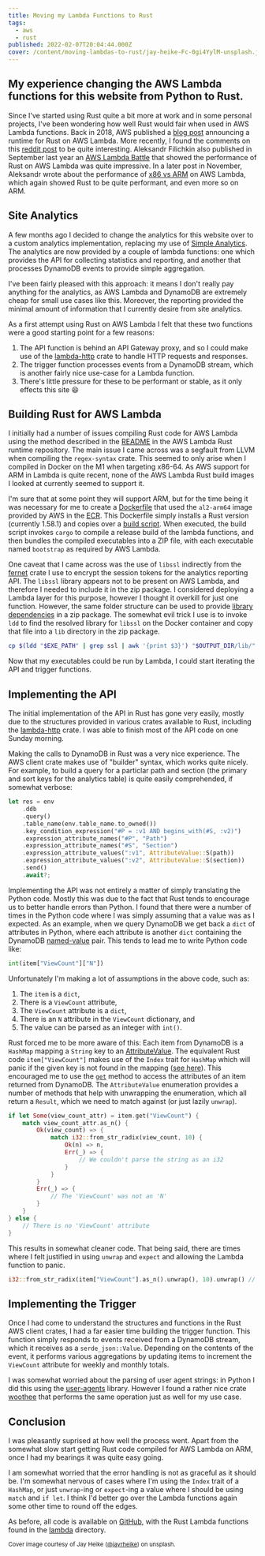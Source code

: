 ```yaml
---
title: Moving my Lambda Functions to Rust
tags:
  - aws
  - rust
published: 2022-02-07T20:04:44.000Z
cover: /content/moving-lambdas-to-rust/jay-heike-Fc-0gi4YylM-unsplash.jpg
---
```

My experience changing the AWS Lambda functions for this website from Python to Rust.
---

Since I've started using Rust quite a bit more at work and in some personal projects, I've been
wondering how well Rust would fair when used in AWS Lambda functions. Back in 2018, AWS published a
[blog post](https://aws.amazon.com/blogs/opensource/rust-runtime-for-aws-lambda/) announcing a
runtime for Rust on AWS Lambda. More recently, I found the comments on this [reddit
post](https://www.reddit.com/r/rust/comments/lz7vnq/anyone_running_rust_in_aws_lambda/) to be quite
interesting. Aleksandr Filichkin also published in September last year an [AWS Lambda
Battle](https://filia-aleks.medium.com/aws-lambda-battle-2021-performance-comparison-for-all-languages-c1b441005fd1)
that showed the performance of Rust on AWS Lambda was quite impressive. In a later post in
November, Aleksandr wrote about the performance of [x86 vs
ARM](https://filia-aleks.medium.com/aws-lambda-battle-x86-vs-arm-graviton2-perfromance-3581aaef75d9)
on AWS Lambda, which again showed Rust to be quite performant, and even more so on ARM.

<Bookmark
  url="https://github.com/awslabs/aws-lambda-rust-runtime"
  title="GitHub - awslabs/aws-lambda-rust-runtime: A Rust runtime for AWS Lambda"
  description="A Rust runtime for AWS Lambda. Contribute to awslabs/aws-lambda-rust-runtime development by creating an account on GitHub."
  author="awslabs"
  publisher="GitHub"
  thumbnail="https://opengraph.githubassets.com/e6c849253e37fbc1db7ae49d6368cc42988843123134001207eff64f7c470c9f/awslabs/aws-lambda-rust-runtime"
  icon="https://github.com/fluidicon.png" />

## Site Analytics

A few months ago I decided to change the analytics for this website over to a custom analytics
implementation, replacing my use of [Simple Analytics](https://simpleanalytics.com). The analytics
are now provided by a couple of lambda functions: one which provides the API for collecting
statistics and reporting, and another that processes DynamoDB events to provide simple aggregation.

I've been fairly pleased with this approach: it means I don't really pay anything for the
analytics, as AWS Lambda and DynamoDB are extremely cheap for small use cases like this. Moreover,
the reporting provided the minimal amount of information that I currently desire from site
analytics.

As a first attempt using Rust on AWS Lambda I felt that these two functions were a good starting
point for a few reasons:

1. The API function is behind an API Gateway proxy, and so I could make use of the [lambda-http]
   crate to handle HTTP requests and responses.
2. The trigger function processes events from a DynamoDB stream, which is another fairly nice
   use-case for a Lambda function.
3. There's little pressure for these to be performant or stable, as it only effects this site 😆

## Building Rust for AWS Lambda

I initially had a number of issues compiling Rust code for AWS Lambda using the method described in the
[README](https://github.com/awslabs/aws-lambda-rust-runtime#deployment) in the AWS Lambda Rust
runtime repository. The main issue I came across was a segfault from LLVM when compiling the `regex-syntax`
crate. This seemed to only arise when I compiled in Docker on the M1 when targeting x86-64. As AWS
support for ARM in Lambda is quite recent, none of the AWS Lambda Rust build images I looked at
currently seemed to support it.

<Bookmark
  url="https://github.com/softprops/lambda-rust"
  title="GitHub - softprops/lambda-rust: 🐳 🦀 a dockerized lambda build env for rust applications"
  description="This docker image extends lambda ci provided.al2 builder docker image, a faithful reproduction of the actual AWS 'provided.al2' Lambda runtime environment, and installs rustup and the stable rust toolchain."
  author="awslabs"
  publisher="GitHub"
  thumbnail="https://opengraph.githubassets.com/31c9066c430630fe306c04d47e6ef314b5395bc6ce40867c9d890c2e5e13e21a/softprops/lambda-rust"
  icon="https://github.com/fluidicon.png" />

I'm sure that at some point they will support ARM, but for the time being it was necessary for me
to create a [Dockerfile] that used the `al2-arm64` image provided by AWS in the [ECR]. This
Dockerfile simply installs a Rust version (currently 1.58.1) and copies over a [build script]. When
executed, the build script invokes `cargo` to compile a release build of the lambda functions, and
then bundles the compiled executables into a ZIP file, with each executable named `bootstrap` as
required by AWS Lambda.

One caveat that I came across was the use of `libssl` indirectly from the [fernet] crate I use to
encrypt the session tokens for the analytics reporting API. The `libssl` library appears not to be
present on AWS Lambda, and therefore I needed to include it in the zip package. I considered deploying
a Lambda layer for this purpose, however I thought it overkill for just one function. However, the
same folder structure can be used to provide [library dependencies] in a zip package. The somewhat
evil trick I use is to invoke `ldd` to find the resolved library for `libssl` on the Docker
container and copy that file into a `lib` directory in the zip package.

```bash caption="Hacky fix for missing libssl on Lambda"
cp $(ldd "$EXE_PATH" | grep ssl | awk '{print $3}') "$OUTPUT_DIR/lib/"
```

Now that my executables could be run by Lambda, I could start iterating the API and trigger
functions.

## Implementing the API

The initial implementation of the API in Rust has gone very easily, mostly due to the structures
provided in various crates available to Rust, including the [lambda-http] crate. I was able to
finish most of the API code on one Sunday morning.

Making the calls to DynamoDB in Rust was a very nice experience. The AWS client crate makes use of
"builder" syntax, which works quite nicely. For example, to build a query for a particlar path and
section (the primary and sort keys for the analytics table) is quite easily comprehended, if
somewhat verbose:

```rust
let res = env
    .ddb
    .query()
    .table_name(env.table_name.to_owned())
    .key_condition_expression("#P = :v1 AND begins_with(#S, :v2)")
    .expression_attribute_names("#P", "Path")
    .expression_attribute_names("#S", "Section")
    .expression_attribute_values(":v1", AttributeValue::S(path))
    .expression_attribute_values(":v2", AttributeValue::S(section))
    .send()
    .await?;
```

Implementing the API was not entirely a matter of simply translating the Python code. Mostly this
was due to the fact that Rust tends to encourage us to better handle errors than Python. I found
that there were a number of times in the Python code where I was simply assuming that a value was
as I expected. As an example, when we query DynamoDB we get back a `dict` of attributes in Python,
where each attribute is another `dict` containing the DynamoDB [named-value] pair. This tends to
lead me to write Python code like:

```python
int(item["ViewCount"]["N"])
```

Unfortunately I'm making a lot of assumptions in the above code, such as:

1. The `item` is a `dict`,
2. There is a `ViewCount` attribute,
3. The `ViewCount` attribute is a `dict`,
4. There is an `N` attribute in the `ViewCount` dictionary, and
5. The value can be parsed as an integer with `int()`.

Rust forced me to be more aware of this: Each item from DynamoDB is a `HashMap` mapping a `String`
key to an [AttributeValue]. The equivalent Rust code `item["ViewCount"]` makes use of the `Index`
trait for `HashMap` which will panic if the given key is not found in the mapping ([see
here](https://doc.rust-lang.org/std/collections/struct.HashMap.html#method.index)). This encouraged
me to use the [`get`](https://doc.rust-lang.org/std/collections/struct.HashMap.html#method.get)
method to access the attributes of an item returned from DynamoDB. The `AttributeValue` enumeration
provides a number of methods that help with unwrapping the enumeration, which all return a
`Result`, which we need to match against (or just lazily `unwrap`).

```rust caption="Sensibly decoding a response from DynamoDB"
if let Some(view_count_attr) = item.get("ViewCount") {
    match view_count_attr.as_n() {
        Ok(view_count) => {
            match i32::from_str_radix(view_count, 10) {
                Ok(n) => n,
                Err(_) => {
                    // We couldn't parse the string as an i32
                }
            }
        }
        Err(_) => {
            // The 'ViewCount' was not an 'N'
        }
    }
} else {
    // There is no 'ViewCount' attribute
}
```

This results in somewhat cleaner code. That being said, there are times where I felt justified in
using `unwrap` and `expect` and allowing the Lambda function to panic.

```rust caption="Lazily unwrapping values"
i32::from_str_radix(item["ViewCount"].as_n().unwrap(), 10).unwrap() // 😤
```

## Implementing the Trigger

Once I had come to understand the structures and functions in the Rust AWS client crates, I had a
far easier time building the trigger function. This function simply responds to events received
from a DynamoDB stream, which it receives as a `serde_json::Value`. Depending on the contents of
the event, it performs various aggregations by updating items to increment the `ViewCount`
attribute for weekly and monthly totals.

I was somewhat worried about the parsing of user agent strings: in Python I did this using the
[user-agents](https://pypi.org/project/user-agents/) library. However I found a rather nice crate
[woothee](https://crates.io/crates/woothee) that performs the same operation just as well for my
use case.

## Conclusion

I was pleasantly suprised at how well the process went. Apart from the somewhat slow start getting
Rust code compiled for AWS Lambda on ARM, once I had my bearings it was quite easy going.

I am somewhat worried that the error handling is not as graceful as it should be. I'm somewhat
nervous of cases where I'm using the `Index` trait of a `HashMap`, or just `unwrap`-ing or
`expect`-ing a value where I should be using `match` and `if let`. I think I'd better go over the
Lambda functions again some other time to round off the edges.

As before, all code is available on [GitHub](https://github.com/BlakeRain/blakerain.com), with the
Rust Lambda functions found in the
[lambda](https://github.com/BlakeRain/blakerain.com/tree/main/lambda) directory.

[lambda-http]: https://docs.rs/lambda_http/latest/lambda_http/
[dockerfile]: https://github.com/BlakeRain/blakerain.com/blob/215a856698da63947ef821d0ebb6276080607952/lambda/Dockerfile
[ecr]: https://gallery.ecr.aws/lambda/provided
[build script]: https://github.com/BlakeRain/blakerain.com/blob/215a856698da63947ef821d0ebb6276080607952/lambda/build.sh
[fernet]: https://docs.rs/fernet/0.1.4/fernet/
[library dependencies]: https://docs.aws.amazon.com/lambda/latest/dg/configuration-layers.html#configuration-layers-path
[named-value]: https://docs.aws.amazon.com/amazondynamodb/latest/APIReference/API_AttributeValue.html
[attributevalue]: https://docs.rs/aws-sdk-dynamodb/0.6.0/aws_sdk_dynamodb/model/enum.AttributeValue.html

<small>
  Cover image courtesy of Jay Heike (<a href="https://unsplash.com/@jayrheike">@jayrheike</a>) on unsplash.
</small>
